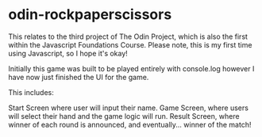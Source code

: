 # odin-rockpaperscissors

This relates to the third project of The Odin Project, which is also the first within the Javascript Foundations Course. Please note, this is my first time using Javascript, so I hope it's okay!

Initially this game was built to be played entirely with console.log however I have now just finished the UI for the game.

This includes:

Start Screen where user will input their name.
Game Screen, where users will select their hand and the game logic will run.
Result Screen, where winner of each round is announced, and eventually... winner of the match!